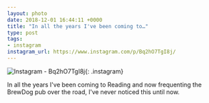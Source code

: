 ```yaml
---
layout: photo
date: 2018-12-01 16:44:11 +0000
title: "In all the years I've been coming to…"
type: post
tags:
- instagram
instagram_url: https://www.instagram.com/p/Bq2hO7TgI8j/
---
```


![Instagram - Bq2hO7TgI8j](https://colinseymour.co.uk/img/Bq2hO7TgI8j.jpg){: .instagram}

In all the years I've been coming to Reading and now frequenting the BrewDog pub over the road, I've never noticed this until now.
